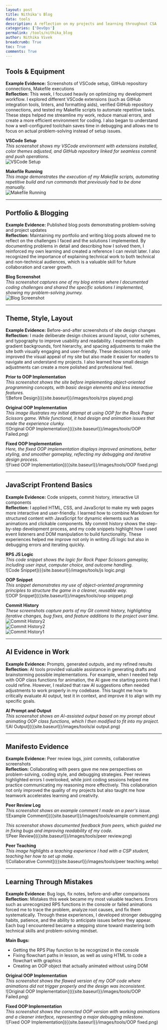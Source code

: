 ```yaml
---
layout: post
title: Nithika's Blog
data: tools
description: A reflection on my projects and learning throughout CSA
categories: ['DevOps']
permalink: /tools/nithika_blog
author: Nithika Vivek
breadcrumb: True 
toc: True
comments: True
---
```


## Tools & Equipment
**Example Evidence:** Screenshots of VSCode setup, GitHub repository connections, Makefile executions  
**Reflection:** This week, I focused heavily on optimizing my development workflow. I explored different VSCode extensions (such as GitHub integration tools, linters, and formatting aids), verified GitHub repository connections, and tested my Makefile scripts to automate repetitive tasks. These steps helped me streamline my work, reduce manual errors, and create a more efficient environment for coding. I also began to understand how a well-configured toolchain saves time in debugging and allows me to focus on actual problem-solving instead of setup issues.  

**VSCode Setup**  
*This screenshot shows my VSCode environment with extensions installed, color themes adjusted, and GitHub repository linked for seamless commit and push operations.*  
![VSCode Setup]({{site.baseurl}}/images/tools/vscode_setup.png)

**Makefile Running**  
*This image demonstrates the execution of my Makefile scripts, automating repetitive build and run commands that previously had to be done manually.*  
![Makefile Running]({{site.baseurl}}/images/tools/makefile_execution.png)

---

## Portfolio & Blogging
**Example Evidence:** Published blog posts demonstrating problem-solving and project updates  
**Reflection:** Maintaining my portfolio and writing blog posts allowed me to reflect on the challenges I faced and the solutions I implemented. By documenting problems in detail and describing how I solved them, I reinforced my own learning and created a reference I can revisit later. I also recognized the importance of explaining technical work to both technical and non-technical audiences, which is a valuable skill for future collaboration and career growth.  

**Blog Screenshot**  
*This screenshot captures one of my blog entries where I documented coding challenges and shared the specific solutions I implemented, showing my problem-solving journey.*  
![Blog Screenshot]({{site.baseurl}}/images/tools/blog_post.png)

---

## Theme, Style, Layout
**Example Evidence:** Before-and-after screenshots of site design changes  
**Reflection:** I made deliberate design choices around layout, color schemes, and typography to improve usability and readability. I experimented with gradient backgrounds, font hierarchy, and spacing adjustments to make the site both visually engaging and user-friendly. These decisions not only improved the visual appeal of my site but also made it easier for readers to navigate and understand my projects. I also learned how small design adjustments can create a more polished and professional feel.  

**Prior to OOP Implementation**  
*This screenshot shows the site before implementing object-oriented programming concepts, with basic design elements and less interactive features.*  
![Before Design]({{site.baseurl}}/images/tools/rps played.png)

**Original OOP Implementation**  
*This image illustrates my initial attempt at using OOP for the Rock Paper Scissors game. While functional, it had design and animation issues that made the experience clunky.*  
![Original OOP Implementation]({{site.baseurl}}/images/tools/OOP Failed.png)

**Fixed OOP Implementation**  
*Here, the fixed OOP implementation displays improved animations, better styling, and smoother gameplay, reflecting my debugging and iterative design process.*  
![Fixed OOP Implementation]({{site.baseurl}}/images/tools/OOP fixed.png)

---

## JavaScript Frontend Basics
**Example Evidence:** Code snippets, commit history, interactive UI components  
**Reflection:** I applied HTML, CSS, and JavaScript to make my web pages more interactive and user-friendly. I learned how to combine Markdown for structured content with JavaScript for dynamic elements such as animations and clickable components. My commit history shows the step-by-step development process, and my code snippets highlight how I used event listeners and DOM manipulation to build functionality. These experiences helped me improve not only in writing JS logic but also in debugging errors and iterating quickly.  

**RPS JS Logic**  
*This code snippet shows the logic for Rock Paper Scissors gameplay, including user input, computer choice, and outcome handling.*  
![Code Snippet]({{site.baseurl}}/images/tools/js logic.png)

**OOP Snippet**  
*This snippet demonstrates my use of object-oriented programming principles to structure the game in a cleaner, reusable way.*  
![OOP Snippet]({{site.baseurl}}/images/tools/oop snippet.png)

**Commit History**  
*These screenshots capture parts of my Git commit history, highlighting iterative changes, bug fixes, and feature additions to the project over time.*  
![Commit History2]({{site.baseurl}}/images/tools/commit3.png)  
![Commit History2]({{site.baseurl}}/images/tools/commit2.png)  
![Commit History1]({{site.baseurl}}/images/tools/commit1.png)

---

## AI Evidence in Work
**Example Evidence:** Prompts, generated outputs, and my refined results  
**Reflection:** AI tools provided valuable assistance in generating drafts and brainstorming possible implementations. For example, when I needed help with OOP class functions for animation, the AI gave me starting points that I could refine. However, I realized that raw AI suggestions often needed adjustments to work properly in my codebase. This taught me how to critically evaluate AI output, test it in context, and improve it to align with my specific goals.  

**AI Prompt and Output**  
*This screenshot shows an AI-assisted output based on my prompt about animating OOP class functions, which I then modified to fit into my project.*  
![AI Output]({{site.baseurl}}/images/tools/ai output.png)

---

## Manifesto Evidence
**Example Evidence:** Peer review logs, joint commits, collaborative screenshots  
**Reflection:** Collaborating with peers gave me new perspectives on problem-solving, coding style, and debugging strategies. Peer reviews highlighted errors I overlooked, while joint coding sessions helped me practice communicating my reasoning more effectively. This collaboration not only improved the quality of my projects but also taught me how teamwork accelerates learning and creativity.  

**Peer Review Log**  
*This screenshot shows an example comment I made on a peer's issue.*  
![Example Comment]({{site.baseurl}}/images/tools/example comment.png)

*This screenshot shows documented feedback from peers, which guided me in fixing bugs and improving readability of my code.*  
![Peer Review]({{site.baseurl}}/images/tools/peer review.png)

**Peer Teaching**  
*This image highlights a teaching experience I had with a CSP student, teaching her how to set up make.*  
![Collaborative Commit]({{site.baseurl}}/images/tools/peer teaching.webp)

---

## Learning Through Mistakes
**Example Evidence:** Bug logs, fix notes, before-and-after comparisons  
**Reflection:** Mistakes this week became my most valuable teachers. Errors such as unrecognized RPS functions in the console or failed animations forced me to trace the problem, analyze root causes, and fix them systematically. Through these experiences, I developed stronger debugging habits, patience, and the ability to anticipate issues before they appear. Each bug I encountered became a stepping stone toward mastering both technical skills and problem-solving mindset.  

**Main Bugs:**  
- Getting the RPS Play function to be recognized in the console  
- Fixing flowchart paths in lesson, as well as using HTML to code a flowchart with graphics  
- Creating an OOP object that actually animated without using DOM  

**Original OOP Implementation**  
*This screenshot shows the flawed version of my OOP code where animations did not trigger properly and the design was inconsistent.*  
![Original OOP Implementation]({{site.baseurl}}/images/tools/OOP Failed.png)

**Fixed OOP Implementation**  
*This screenshot shows the corrected OOP version with working animations and a cleaner interface, representing a major debugging milestone.*  
![Fixed OOP Implementation]({{site.baseurl}}/images/tools/OOP fixed.png)
